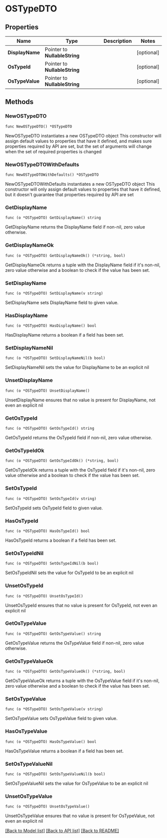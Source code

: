 # OSTypeDTO

## Properties

Name | Type | Description | Notes
------------ | ------------- | ------------- | -------------
**DisplayName** | Pointer to **NullableString** |  | [optional] 
**OsTypeId** | Pointer to **NullableString** |  | [optional] 
**OsTypeValue** | Pointer to **NullableString** |  | [optional] 

## Methods

### NewOSTypeDTO

`func NewOSTypeDTO() *OSTypeDTO`

NewOSTypeDTO instantiates a new OSTypeDTO object
This constructor will assign default values to properties that have it defined,
and makes sure properties required by API are set, but the set of arguments
will change when the set of required properties is changed

### NewOSTypeDTOWithDefaults

`func NewOSTypeDTOWithDefaults() *OSTypeDTO`

NewOSTypeDTOWithDefaults instantiates a new OSTypeDTO object
This constructor will only assign default values to properties that have it defined,
but it doesn't guarantee that properties required by API are set

### GetDisplayName

`func (o *OSTypeDTO) GetDisplayName() string`

GetDisplayName returns the DisplayName field if non-nil, zero value otherwise.

### GetDisplayNameOk

`func (o *OSTypeDTO) GetDisplayNameOk() (*string, bool)`

GetDisplayNameOk returns a tuple with the DisplayName field if it's non-nil, zero value otherwise
and a boolean to check if the value has been set.

### SetDisplayName

`func (o *OSTypeDTO) SetDisplayName(v string)`

SetDisplayName sets DisplayName field to given value.

### HasDisplayName

`func (o *OSTypeDTO) HasDisplayName() bool`

HasDisplayName returns a boolean if a field has been set.

### SetDisplayNameNil

`func (o *OSTypeDTO) SetDisplayNameNil(b bool)`

 SetDisplayNameNil sets the value for DisplayName to be an explicit nil

### UnsetDisplayName
`func (o *OSTypeDTO) UnsetDisplayName()`

UnsetDisplayName ensures that no value is present for DisplayName, not even an explicit nil
### GetOsTypeId

`func (o *OSTypeDTO) GetOsTypeId() string`

GetOsTypeId returns the OsTypeId field if non-nil, zero value otherwise.

### GetOsTypeIdOk

`func (o *OSTypeDTO) GetOsTypeIdOk() (*string, bool)`

GetOsTypeIdOk returns a tuple with the OsTypeId field if it's non-nil, zero value otherwise
and a boolean to check if the value has been set.

### SetOsTypeId

`func (o *OSTypeDTO) SetOsTypeId(v string)`

SetOsTypeId sets OsTypeId field to given value.

### HasOsTypeId

`func (o *OSTypeDTO) HasOsTypeId() bool`

HasOsTypeId returns a boolean if a field has been set.

### SetOsTypeIdNil

`func (o *OSTypeDTO) SetOsTypeIdNil(b bool)`

 SetOsTypeIdNil sets the value for OsTypeId to be an explicit nil

### UnsetOsTypeId
`func (o *OSTypeDTO) UnsetOsTypeId()`

UnsetOsTypeId ensures that no value is present for OsTypeId, not even an explicit nil
### GetOsTypeValue

`func (o *OSTypeDTO) GetOsTypeValue() string`

GetOsTypeValue returns the OsTypeValue field if non-nil, zero value otherwise.

### GetOsTypeValueOk

`func (o *OSTypeDTO) GetOsTypeValueOk() (*string, bool)`

GetOsTypeValueOk returns a tuple with the OsTypeValue field if it's non-nil, zero value otherwise
and a boolean to check if the value has been set.

### SetOsTypeValue

`func (o *OSTypeDTO) SetOsTypeValue(v string)`

SetOsTypeValue sets OsTypeValue field to given value.

### HasOsTypeValue

`func (o *OSTypeDTO) HasOsTypeValue() bool`

HasOsTypeValue returns a boolean if a field has been set.

### SetOsTypeValueNil

`func (o *OSTypeDTO) SetOsTypeValueNil(b bool)`

 SetOsTypeValueNil sets the value for OsTypeValue to be an explicit nil

### UnsetOsTypeValue
`func (o *OSTypeDTO) UnsetOsTypeValue()`

UnsetOsTypeValue ensures that no value is present for OsTypeValue, not even an explicit nil

[[Back to Model list]](../README.md#documentation-for-models) [[Back to API list]](../README.md#documentation-for-api-endpoints) [[Back to README]](../README.md)


